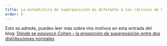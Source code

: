 ```yaml
---
title: La estadística de superposición es diferente a los cálculos de Cohen
order: 5
---
```


Esto es adrede, puedes leer más sobre mis motivos en esta entrada del blog: [Dónde se equivocó Cohen – la proporción de superposición entre dos distribuciones normales](https://rpsychologist.com/cohen-d-proportion-overlap)